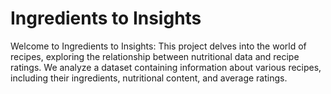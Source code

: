 # Ingredients to Insights

Welcome to Ingredients to Insights: This project delves into the world of recipes, exploring the relationship between nutritional data and recipe ratings. We analyze a dataset containing information about various recipes, including their ingredients, nutritional content, and average ratings.

